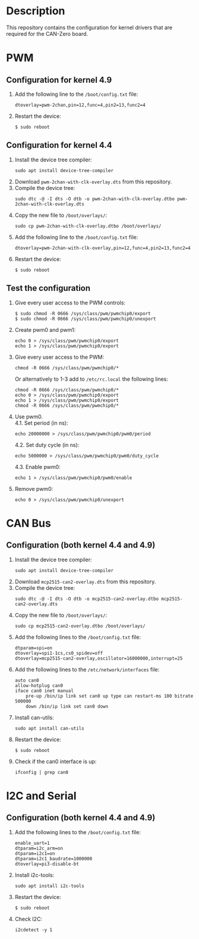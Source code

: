# Description #

This repository contains the configuration for kernel drivers that are required for the CAN-Zero board.

# PWM #

## Configuration for kernel 4.9 ##

1. Add the following line to the `/boot/config.txt` file:
    ```
    dtoverlay=pwm-2chan,pin=12,func=4,pin2=13,func2=4
    ```
2. Restart the device:
    ```
    $ sudo reboot
    ```
    
## Configuration for kernel 4.4 ##

1. Install the device tree compiler:
    ```
    sudo apt install device-tree-compiler
    ```
2. Download `pwm-2chan-with-clk-overlay.dts` from this repository.
3. Compile the device tree:
    ```
    sudo dtc -@ -I dts -O dtb -o pwm-2chan-with-clk-overlay.dtbo pwm-2chan-with-clk-overlay.dts
    ```
4. Copy the new file to `/boot/overlays/`:
    ```
    sudo cp pwm-2chan-with-clk-overlay.dtbo /boot/overlays/
    ```
5. Add the following line to the `/boot/config.txt` file:
    ```
    dtoverlay=pwm-2chan-with-clk-overlay,pin=12,func=4,pin2=13,func2=4
    ```
6. Restart the device:
    ```
    $ sudo reboot
    ```


## Test the configuration ##

1. Give every user access to the PWM controls:
    ```
    $ sudo chmod -R 0666 /sys/class/pwm/pwmchip0/export
    $ sudo chmod -R 0666 /sys/class/pwm/pwmchip0/unexport
    ```

2. Create pwm0 and pwm1:
	```
	echo 0 > /sys/class/pwm/pwmchip0/export
	echo 1 > /sys/class/pwm/pwmchip0/export
	```

3. Give every user access to the PWM:
	```
	chmod -R 0666 /sys/class/pwm/pwmchip0/*
	```

	Or alternatively to 1-3 add to `/etc/rc.local` the following lines:
	```
	chmod -R 0666 /sys/class/pwm/pwmchip0/*
	echo 0 > /sys/class/pwm/pwmchip0/export
	echo 1 > /sys/class/pwm/pwmchip0/export
	chmod -R 0666 /sys/class/pwm/pwmchip0/*
	```

4. Use pwm0.\
   4.1. Set period (in ns):
     ```
     echo 20000000 > /sys/class/pwm/pwmchip0/pwm0/period
     ```
    
   4.2. Set duty cycle (in ns):
     ```
     echo 5000000 > /sys/class/pwm/pwmchip0/pwm0/duty_cycle
     ```
    
   4.3. Enable pwm0:
     ```
     echo 1 > /sys/class/pwm/pwmchip0/pwm0/enable
     ```
 5. Remove pwm0:
     ```
     echo 0 > /sys/class/pwm/pwmchip0/unexport
     ```
 
 # CAN Bus #
 
 ## Configuration (both kernel 4.4 and 4.9) ##
 
 1. Install the device tree compiler:
    ```
    sudo apt install device-tree-compiler
    ```
2. Download `mcp2515-can2-overlay.dts` from this repository.
3. Compile the device tree:
    ```
    sudo dtc -@ -I dts -O dtb -o mcp2515-can2-overlay.dtbo mcp2515-can2-overlay.dts
    ```
4. Copy the new file to `/boot/overlays/`:
    ```
    sudo cp mcp2515-can2-overlay.dtbo /boot/overlays/
    ```
5. Add the following lines to the `/boot/config.txt` file:
    ```
    dtparam=spi=on
    dtoverlay=spi1-1cs,cs0_spidev=off
    dtoverlay=mcp2515-can2-overlay,oscillator=16000000,interrupt=25
    ```
6. Add the following lines to the `/etc/network/interfaces` file:
    ```
    auto can0
    allow-hotplug can0
    iface can0 inet manual
        pre-up /bin/ip link set can0 up type can restart-ms 100 bitrate 500000
        down /bin/ip link set can0 down
    ```
7. Install can-utils:
    ```
    sudo apt install can-utils
    ```
8. Restart the device:
    ```
    $ sudo reboot
    ```
9. Check if the can0 interface is up:
    ```
    ifconfig | grep can0
    ```
    
# I2C and Serial #

## Configuration (both kernel 4.4 and 4.9) ##

1. Add the following lines to the `/boot/config.txt` file:
    ```
    enable_uart=1
    dtparam=i2c_arm=on
	dtparam=i2c1=on
	dtparam=i2c1_baudrate=1000000
    dtoverlay=pi3-disable-bt
    ```
2. Install i2c-tools:
    ```
    sudo apt install i2c-tools
    ```
3. Restart the device:
    ```
    $ sudo reboot
    ```
4. Check I2C:
    ```
    i2cdetect -y 1
    ```
